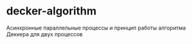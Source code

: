 # decker-algorithm
Асинхронные параллельные процессы и принцип работы алгоритма Деккера для двух процессов
